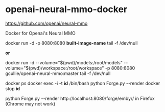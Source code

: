 # openai-neural-mmo-docker 
https://github.com/openai/neural-mmo

Docker for Openai's Neural MMO

docker run -d -p 8080:8080 **built-image-name** tail -f /dev/null
  
  **or**
  
docker run -d  --volume="$(pwd)/models:/root/models" --volume="$(pwd)/workspace:/root/workspace" -p 8080:8080 gcullie/openai-neural-mmo:master tail -f /dev/null

docker ps
docker exec -i -t **id** /bin/bash
python Forge.py --render
docker stop **id**

python Forge.py --render
http://localhost:8080/forge/embyr/ in Firefox (Chrome may not work)
